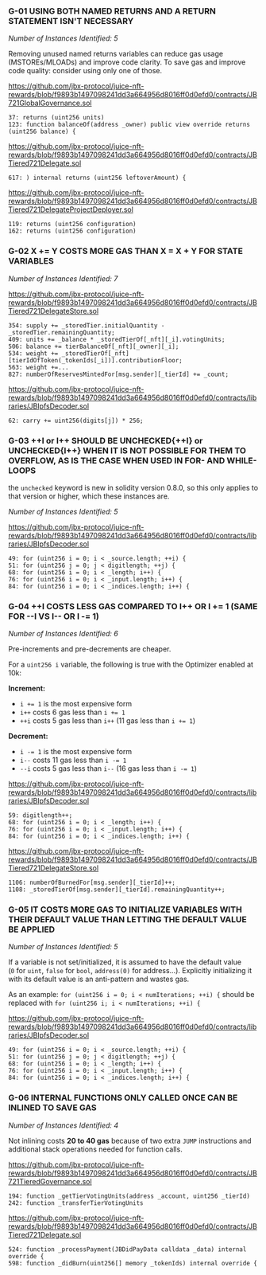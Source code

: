 ### G-01 USING BOTH NAMED RETURNS AND A RETURN STATEMENT ISN'T NECESSARY

*Number of Instances Identified: 5*

Removing unused named returns variables can reduce gas usage (MSTOREs/MLOADs) and improve code clarity. To save gas and improve code quality: consider using only one of those.

https://github.com/jbx-protocol/juice-nft-rewards/blob/f9893b1497098241dd3a664956d8016ff0d0efd0/contracts/JB721GlobalGovernance.sol

```
37: returns (uint256 units)
123: function balanceOf(address _owner) public view override returns (uint256 balance) {
```

https://github.com/jbx-protocol/juice-nft-rewards/blob/f9893b1497098241dd3a664956d8016ff0d0efd0/contracts/JBTiered721Delegate.sol

```
617: ) internal returns (uint256 leftoverAmount) {
```

https://github.com/jbx-protocol/juice-nft-rewards/blob/f9893b1497098241dd3a664956d8016ff0d0efd0/contracts/JBTiered721DelegateProjectDeployer.sol

```
119: returns (uint256 configuration)
162: returns (uint256 configuration)
```


### G-02 X += Y COSTS MORE GAS THAN X = X + Y FOR STATE VARIABLES

*Number of Instances Identified: 7*

https://github.com/jbx-protocol/juice-nft-rewards/blob/f9893b1497098241dd3a664956d8016ff0d0efd0/contracts/JBTiered721DelegateStore.sol

```
354: supply += _storedTier.initialQuantity - _storedTier.remainingQuantity;
409: units += _balance * _storedTierOf[_nft][_i].votingUnits;
506: balance += tierBalanceOf[_nft][_owner][_i];
534: weight += _storedTierOf[_nft][tierIdOfToken(_tokenIds[_i])].contributionFloor;
563: weight +=...
827: numberOfReservesMintedFor[msg.sender][_tierId] += _count;
```

https://github.com/jbx-protocol/juice-nft-rewards/blob/f9893b1497098241dd3a664956d8016ff0d0efd0/contracts/libraries/JBIpfsDecoder.sol

```
62: carry += uint256(digits[j]) * 256;
```


### G-03 ++I or I++ SHOULD BE UNCHECKED{++I} or UNCHECKED{I++} WHEN IT IS NOT POSSIBLE FOR THEM TO OVERFLOW, AS IS THE CASE WHEN USED IN FOR- AND WHILE-LOOPS

the `unchecked` keyword is new in solidity version 0.8.0, so this only applies to that version or higher, which these instances are. 

*Number of Instances Identified: 5*

https://github.com/jbx-protocol/juice-nft-rewards/blob/f9893b1497098241dd3a664956d8016ff0d0efd0/contracts/libraries/JBIpfsDecoder.sol

```
49: for (uint256 i = 0; i < _source.length; ++i) {
51: for (uint256 j = 0; j < digitlength; ++j) {
68: for (uint256 i = 0; i < _length; i++) {
76: for (uint256 i = 0; i < _input.length; i++) {
84: for (uint256 i = 0; i < _indices.length; i++) {
```

### G-04 ++I COSTS LESS GAS COMPARED TO I++ OR I += 1 (SAME FOR --I VS I-- OR I -= 1)

*Number of Instances Identified: 6*

Pre-increments and pre-decrements are cheaper.

For a `uint256 i` variable, the following is true with the Optimizer enabled at 10k:

**Increment:**

-   `i += 1` is the most expensive form
-   `i++` costs 6 gas less than `i += 1`
-   `++i` costs 5 gas less than `i++` (11 gas less than `i += 1`)

**Decrement:**

-   `i -= 1` is the most expensive form
-   `i--` costs 11 gas less than `i -= 1`
-   `--i` costs 5 gas less than `i--` (16 gas less than `i -= 1`)

https://github.com/jbx-protocol/juice-nft-rewards/blob/f9893b1497098241dd3a664956d8016ff0d0efd0/contracts/libraries/JBIpfsDecoder.sol

```
59: digitlength++;
68: for (uint256 i = 0; i < _length; i++) {
76: for (uint256 i = 0; i < _input.length; i++) {
84: for (uint256 i = 0; i < _indices.length; i++) {
```

https://github.com/jbx-protocol/juice-nft-rewards/blob/f9893b1497098241dd3a664956d8016ff0d0efd0/contracts/JBTiered721DelegateStore.sol

```
1106: numberOfBurnedFor[msg.sender][_tierId]++;
1108: _storedTierOf[msg.sender][_tierId].remainingQuantity++;
```


### G-05 IT COSTS MORE GAS TO INITIALIZE VARIABLES WITH THEIR DEFAULT VALUE THAN LETTING THE DEFAULT VALUE BE APPLIED

*Number of Instances Identified: 5*

If a variable is not set/initialized, it is assumed to have the default value (`0` for `uint`, `false` for `bool`, `address(0)` for address…). Explicitly initializing it with its default value is an anti-pattern and wastes gas.

As an example: `for (uint256 i = 0; i < numIterations; ++i) {` should be replaced with `for (uint256 i; i < numIterations; ++i) {`

https://github.com/jbx-protocol/juice-nft-rewards/blob/f9893b1497098241dd3a664956d8016ff0d0efd0/contracts/libraries/JBIpfsDecoder.sol

```
49: for (uint256 i = 0; i < _source.length; ++i) {
51: for (uint256 j = 0; j < digitlength; ++j) {
68: for (uint256 i = 0; i < _length; i++) {
76: for (uint256 i = 0; i < _input.length; i++) {
84: for (uint256 i = 0; i < _indices.length; i++) {
```

### G-06 INTERNAL FUNCTIONS ONLY CALLED ONCE CAN BE INLINED TO SAVE GAS

*Number of Instances Identified: 4*

Not inlining costs **20 to 40 gas** because of two extra `JUMP` instructions and additional stack operations needed for function calls.

https://github.com/jbx-protocol/juice-nft-rewards/blob/f9893b1497098241dd3a664956d8016ff0d0efd0/contracts/JB721TieredGovernance.sol

```
194: function _getTierVotingUnits(address _account, uint256 _tierId)
242: function _transferTierVotingUnits
```

https://github.com/jbx-protocol/juice-nft-rewards/blob/f9893b1497098241dd3a664956d8016ff0d0efd0/contracts/JBTiered721Delegate.sol

```
524: function _processPayment(JBDidPayData calldata _data) internal override {  
598: function _didBurn(uint256[] memory _tokenIds) internal override {
```
